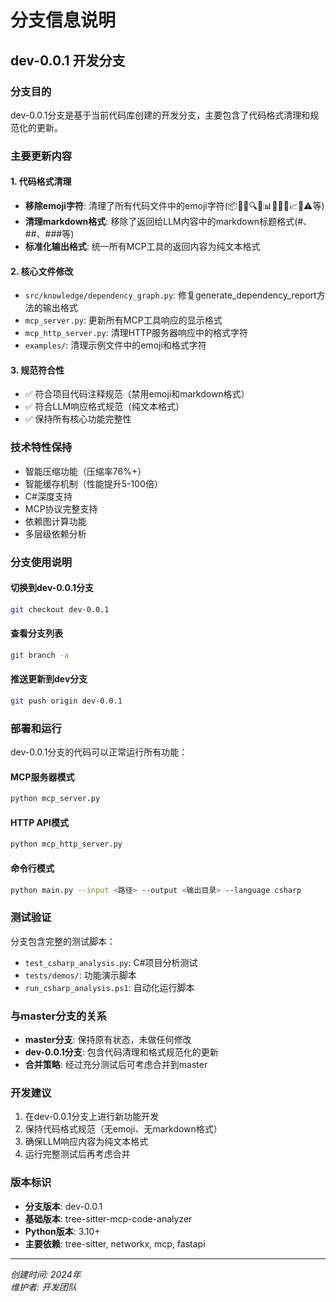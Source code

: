 # 分支信息说明

## dev-0.0.1 开发分支

### 分支目的
dev-0.0.1分支是基于当前代码库创建的开发分支，主要包含了代码格式清理和规范化的更新。

### 主要更新内容

#### 1. 代码格式清理
- **移除emoji字符**: 清理了所有代码文件中的emoji字符(📦🚀📁🔍❌📊🏢🔗📝📈✅⚠️等)
- **清理markdown格式**: 移除了返回给LLM内容中的markdown标题格式(#、##、###等)
- **标准化输出格式**: 统一所有MCP工具的返回内容为纯文本格式

#### 2. 核心文件修改
- `src/knowledge/dependency_graph.py`: 修复generate_dependency_report方法的输出格式
- `mcp_server.py`: 更新所有MCP工具响应的显示格式
- `mcp_http_server.py`: 清理HTTP服务器响应中的格式字符
- `examples/`: 清理示例文件中的emoji和格式字符

#### 3. 规范符合性
- ✅ 符合项目代码注释规范（禁用emoji和markdown格式）
- ✅ 符合LLM响应格式规范（纯文本格式）
- ✅ 保持所有核心功能完整性

### 技术特性保持
- 智能压缩功能（压缩率76%+）
- 智能缓存机制（性能提升5-100倍）
- C#深度支持
- MCP协议完整支持
- 依赖图计算功能
- 多层级依赖分析

### 分支使用说明

#### 切换到dev-0.0.1分支
```bash
git checkout dev-0.0.1
```

#### 查看分支列表
```bash
git branch -a
```

#### 推送更新到dev分支
```bash
git push origin dev-0.0.1
```

### 部署和运行
dev-0.0.1分支的代码可以正常运行所有功能：

#### MCP服务器模式
```bash
python mcp_server.py
```

#### HTTP API模式
```bash
python mcp_http_server.py
```

#### 命令行模式
```bash
python main.py --input <路径> --output <输出目录> --language csharp
```

### 测试验证
分支包含完整的测试脚本：
- `test_csharp_analysis.py`: C#项目分析测试
- `tests/demos/`: 功能演示脚本
- `run_csharp_analysis.ps1`: 自动化运行脚本

### 与master分支的关系
- **master分支**: 保持原有状态，未做任何修改
- **dev-0.0.1分支**: 包含代码清理和格式规范化的更新
- **合并策略**: 经过充分测试后可考虑合并到master

### 开发建议
1. 在dev-0.0.1分支上进行新功能开发
2. 保持代码格式规范（无emoji、无markdown格式）
3. 确保LLM响应内容为纯文本格式
4. 运行完整测试后再考虑合并

### 版本标识
- **分支版本**: dev-0.0.1
- **基础版本**: tree-sitter-mcp-code-analyzer
- **Python版本**: 3.10+
- **主要依赖**: tree-sitter, networkx, mcp, fastapi

---

*创建时间: 2024年*  
*维护者: 开发团队*